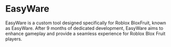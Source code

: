 # EasyWare
EasyWare is a custom tool designed specifically for Roblox BloxFruit, known as EasyWare. After 9 months of dedicated development, EasyWare aims to enhance gameplay and provide a seamless experience for Roblox Blox Fruit players.
